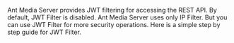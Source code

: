 Ant Media Server provides JWT filtering for accessing the REST API. By default, JWT Filter is disabled. Ant Media Server uses only IP Filter. But you can use JWT Filter for more security operations. Here is a simple step by step guide for JWT Filter.

